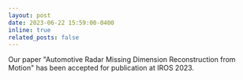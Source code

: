 ```yaml
---
layout: post
date: 2023-06-22 15:59:00-0400
inline: true
related_posts: false
---
```


Our paper "Automotive Radar Missing Dimension Reconstruction from Motion" has been accepted for publication at IROS 2023.
